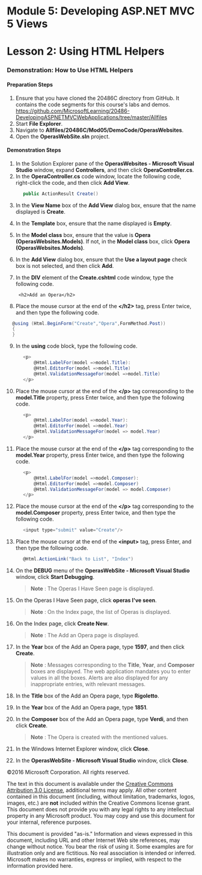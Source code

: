 # Module 5: Developing ASP.NET MVC 5 Views

# Lesson 2: Using HTML Helpers

### Demonstration: How to Use HTML Helpers

#### Preparation Steps

1. Ensure that you have cloned the 20486C directory from GitHub. It contains the code segments for this course's labs and demos. 
https://github.com/MicrosoftLearning/20486-DevelopingASPNETMVCWebApplications/tree/master/Allfiles
2. Start **File Explorer**.
3. Navigate to **Allfiles/20486C/Mod05/DemoCode/OperasWebsites**.
4. Open the **OperasWebSite.sln** project.

#### Demonstration Steps

1. In the Solution Explorer pane of the **OperasWebsites - Microsoft Visual Studio** window, expand **Controllers**, and then click  **OperaController.cs**.
2. In the **OperaController.cs** code window, locate the following code, right-click the code, and then click **Add View**.

  ```cs
		public ActionResult Create()
```
3. In the **View Name** box of the **Add View** dialog box, ensure that the name displayed is **Create**.
4. In the **Template** box, ensure that the name displayed is **Empty**.
5. In the **Model class** box, ensure that the value is **Opera (OperasWebsites.Models)**. If not, in the **Model class** box, click **Opera (OperasWebsites.Models)**.
6. In the **Add View** dialog box, ensure that the **Use a layout page** check box is not selected, and then click **Add**.
7. In the **DIV** element of the **Create.cshtml** code window, type the following code.

		<h2>Add an Opera</h2>

8. Place the mouse cursor at the end of the **&lt;/h2&gt;** tag, press Enter twice, and then type the following code.

  ```cs
	@using (Html.BeginForm("Create","Opera",FormMethod.Post))   
    {
    }
```
9. In the **using** code block, type the following code.

  ```cs
		<p> 
		    @Html.LabelFor(model =>model.Title):        
		    @Html.EditorFor(model =>model.Title) 
		    @Html.ValidationMessageFor(model =>model.Title)   
		</p>
```
10. Place the mouse cursor at the end of the **&lt;/p&gt;** tag corresponding to the **model.Title** property, press Enter twice, and then type the following code.

  ```cs
		<p>
		    @Html.LabelFor(model =>model.Year): 
		    @Html.EditorFor(model =>model.Year)
		    @Html.ValidationMessageFor(model => model.Year)		   
		</p>
```
11. Place the mouse cursor at the end of the **&lt;/p&gt;** tag corresponding to the **model.Year** property, press Enter twice, and then type the following code.

  ```cs
		<p>
		    @Html.LabelFor(model =>model.Composer):
		    @Html.EditorFor(model =>model.Composer) 
		    @Html.ValidationMessageFor(model => model.Composer)
		</p>
```
12. Place the mouse cursor at the end of the **&lt;/p&gt;** tag corresponding to the **model.Composer** property, press Enter twice, and then type the following code.

  ```cs
		<input type="submit" value="Create"/>
```
13. Place the mouse cursor at the end of the **&lt;input&gt;** tag, press Enter, and then type the following code.

  ```cs
		@Html.ActionLink("Back to List", "Index")
```
14. On the **DEBUG** menu of the **OperasWebSite - Microsoft Visual Studio** window, click **Start Debugging**.

    >**Note** : The Operas I Have Seen page is displayed.

15. On the Operas I Have Seen page, click **operas I've seen**.

    >**Note** : On the Index page, the list of Operas is displayed.

16. On the Index page, click **Create New**.

    >**Note** : The Add an Opera page is displayed.

17. In the **Year** box of the Add an Opera page, type **1597**, and then click **Create**.

    >**Note** : Messages corresponding to the **Title**, **Year**, and **Composer** boxes are displayed. The web application mandates you to enter values in all the boxes. Alerts are also displayed for any inappropriate entries, with relevant messages.

18. In the **Title** box of the Add an Opera page, type **Rigoletto**.
19. In the **Year** box of the Add an Opera page, type **1851**.
20. In the **Composer** box of the Add an Opera page, type **Verdi**, and then click **Create**.

    >**Note** : The Opera is created with the mentioned values.

21. In the Windows Internet Explorer window, click **Close**.
22. In the **OperasWebSite - Microsoft Visual Studio** window, click **Close**.

©2016 Microsoft Corporation. All rights reserved. 

The text in this document is available under the  [Creative Commons Attribution 3.0 License](https://creativecommons.org/licenses/by/3.0/legalcode), additional terms may apply. All other content contained in this document (including, without limitation, trademarks, logos, images, etc.) are  **not**  included within the Creative Commons license grant. This document does not provide you with any legal rights to any intellectual property in any Microsoft product. You may copy and use this document for your internal, reference purposes.

This document is provided &quot;as-is.&quot; Information and views expressed in this document, including URL and other Internet Web site references, may change without notice. You bear the risk of using it. Some examples are for illustration only and are fictitious. No real association is intended or inferred. Microsoft makes no warranties, express or implied, with respect to the information provided here.
